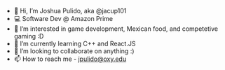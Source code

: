 - 👋 Hi, I’m Joshua Pulido, aka @jacup101
- 💻 Software Dev @ Amazon Prime
- 👀 I’m interested in game development, Mexican food, and competetive gaming :D
- 🌱 I’m currently learning C++ and React.JS
- 💞️ I’m looking to collaborate on anything :)
- 📫 How to reach me - jpulido@oxy.edu

<!---
jacup101/jacup101 is a ✨ special ✨ repository because its `README.md` (this file) appears on your GitHub profile.
You can click the Preview link to take a look at your changes.
--->
